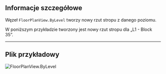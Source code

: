 ## Informacje szczegółowe
Węzeł `FloorPlanView.ByLevel` tworzy nowy rzut stropu z danego poziomu.

W poniższym przykładzie tworzony jest nowy rzut stropu dla „L1 - Block 35”.
___
## Plik przykładowy

![FloorPlanView.ByLevel](./Revit.Elements.Views.FloorPlanView.ByLevel_img.jpg)
